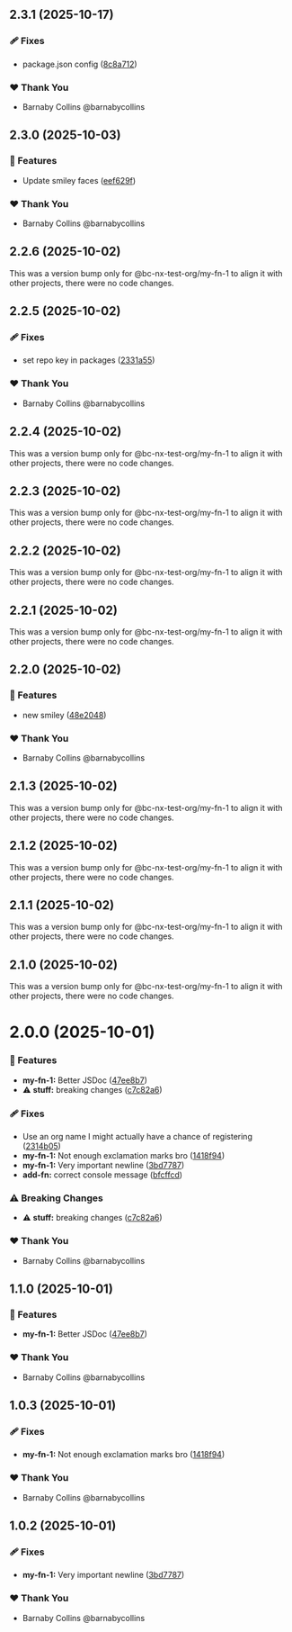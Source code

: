 ## 2.3.1 (2025-10-17)

### 🩹 Fixes

- package.json config ([8c8a712](https://github.com/barnabycollins/monorepo-playground/commit/8c8a712))

### ❤️ Thank You

- Barnaby Collins @barnabycollins

## 2.3.0 (2025-10-03)

### 🚀 Features

- Update smiley faces ([eef629f](https://github.com/barnabycollins/monorepo-playground/commit/eef629f))

### ❤️ Thank You

- Barnaby Collins @barnabycollins

## 2.2.6 (2025-10-02)

This was a version bump only for @bc-nx-test-org/my-fn-1 to align it with other projects, there were no code changes.

## 2.2.5 (2025-10-02)

### 🩹 Fixes

- set repo key in packages ([2331a55](https://github.com/barnabycollins/monorepo-playground/commit/2331a55))

### ❤️ Thank You

- Barnaby Collins @barnabycollins

## 2.2.4 (2025-10-02)

This was a version bump only for @bc-nx-test-org/my-fn-1 to align it with other projects, there were no code changes.

## 2.2.3 (2025-10-02)

This was a version bump only for @bc-nx-test-org/my-fn-1 to align it with other projects, there were no code changes.

## 2.2.2 (2025-10-02)

This was a version bump only for @bc-nx-test-org/my-fn-1 to align it with other projects, there were no code changes.

## 2.2.1 (2025-10-02)

This was a version bump only for @bc-nx-test-org/my-fn-1 to align it with other projects, there were no code changes.

## 2.2.0 (2025-10-02)

### 🚀 Features

- new smiley ([48e2048](https://github.com/barnabycollins/monorepo-playground/commit/48e2048))

### ❤️ Thank You

- Barnaby Collins @barnabycollins

## 2.1.3 (2025-10-02)

This was a version bump only for @bc-nx-test-org/my-fn-1 to align it with other projects, there were no code changes.

## 2.1.2 (2025-10-02)

This was a version bump only for @bc-nx-test-org/my-fn-1 to align it with other projects, there were no code changes.

## 2.1.1 (2025-10-02)

This was a version bump only for @bc-nx-test-org/my-fn-1 to align it with other projects, there were no code changes.

## 2.1.0 (2025-10-02)

This was a version bump only for @bc-nx-test-org/my-fn-1 to align it with other projects, there were no code changes.

# 2.0.0 (2025-10-01)

### 🚀 Features

- **my-fn-1:** Better JSDoc ([47ee8b7](https://github.com/barnabycollins/monorepo-playground/commit/47ee8b7))
- ⚠️  **stuff:** breaking changes ([c7c82a6](https://github.com/barnabycollins/monorepo-playground/commit/c7c82a6))

### 🩹 Fixes

- Use an org name I might actually have a chance of registering ([2314b05](https://github.com/barnabycollins/monorepo-playground/commit/2314b05))
- **my-fn-1:** Not enough exclamation marks bro ([1418f94](https://github.com/barnabycollins/monorepo-playground/commit/1418f94))
- **my-fn-1:** Very important newline ([3bd7787](https://github.com/barnabycollins/monorepo-playground/commit/3bd7787))
- **add-fn:** correct console message ([bfcffcd](https://github.com/barnabycollins/monorepo-playground/commit/bfcffcd))

### ⚠️  Breaking Changes

- ⚠️  **stuff:** breaking changes ([c7c82a6](https://github.com/barnabycollins/monorepo-playground/commit/c7c82a6))

### ❤️ Thank You

- Barnaby Collins @barnabycollins

## 1.1.0 (2025-10-01)

### 🚀 Features

- **my-fn-1:** Better JSDoc ([47ee8b7](https://github.com/barnabycollins/monorepo-playground/commit/47ee8b7))

### ❤️ Thank You

- Barnaby Collins @barnabycollins

## 1.0.3 (2025-10-01)

### 🩹 Fixes

- **my-fn-1:** Not enough exclamation marks bro ([1418f94](https://github.com/barnabycollins/monorepo-playground/commit/1418f94))

### ❤️ Thank You

- Barnaby Collins @barnabycollins

## 1.0.2 (2025-10-01)

### 🩹 Fixes

- **my-fn-1:** Very important newline ([3bd7787](https://github.com/barnabycollins/monorepo-playground/commit/3bd7787))

### ❤️ Thank You

- Barnaby Collins @barnabycollins